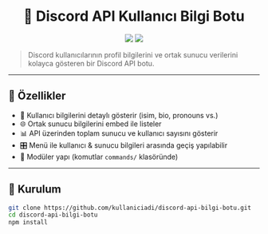 <h1 align="center">💠 Discord API Kullanıcı Bilgi Botu</h1>

<p align="center">
  <img src="https://img.shields.io/badge/made%20by-aldertos-5865F2?style=for-the-badge&logo=discord&logoColor=white" />
  <img src="https://img.shields.io/badge/status-beta-yellow?style=for-the-badge" />
</p>

> Discord kullanıcılarının profil bilgilerini ve ortak sunucu verilerini kolayca gösteren bir Discord API botu.

---

## 📸 Özellikler

- 👤 Kullanıcı bilgilerini detaylı gösterir (isim, bio, pronouns vs.)
- 🌐 Ortak sunucu bilgilerini embed ile listeler
- 📊 API üzerinden toplam sunucu ve kullanıcı sayısını gösterir
- 🎛️ Menü ile kullanıcı & sunucu bilgileri arasında geçiş yapılabilir
- 🧱 Modüler yapı (komutlar `commands/` klasöründe)

---

## 🚀 Kurulum

```bash
git clone https://github.com/kullaniciadi/discord-api-bilgi-botu.git
cd discord-api-bilgi-botu
npm install
